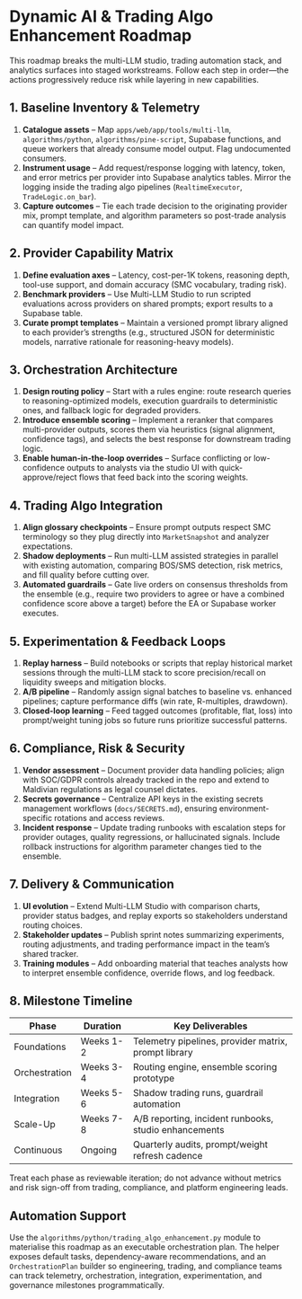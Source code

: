 # Dynamic AI & Trading Algo Enhancement Roadmap

This roadmap breaks the multi-LLM studio, trading automation stack, and
analytics surfaces into staged workstreams. Follow each step in order—the
actions progressively reduce risk while layering in new capabilities.

## 1. Baseline Inventory & Telemetry

1. **Catalogue assets** – Map `apps/web/app/tools/multi-llm`,
   `algorithms/python`, `algorithms/pine-script`, Supabase functions, and queue
   workers that already consume model output. Flag undocumented consumers.
2. **Instrument usage** – Add request/response logging with latency, token,
   and error metrics per provider into Supabase analytics tables. Mirror the
   logging inside the trading algo pipelines (`RealtimeExecutor`,
   `TradeLogic.on_bar`).
3. **Capture outcomes** – Tie each trade decision to the originating provider
   mix, prompt template, and algorithm parameters so post-trade analysis can
   quantify model impact.

## 2. Provider Capability Matrix

1. **Define evaluation axes** – Latency, cost-per-1K tokens, reasoning depth,
   tool-use support, and domain accuracy (SMC vocabulary, trading risk).
2. **Benchmark providers** – Use Multi-LLM Studio to run scripted evaluations
   across providers on shared prompts; export results to a Supabase table.
3. **Curate prompt templates** – Maintain a versioned prompt library aligned to
   each provider’s strengths (e.g., structured JSON for deterministic models,
   narrative rationale for reasoning-heavy models).

## 3. Orchestration Architecture

1. **Design routing policy** – Start with a rules engine: route research
   queries to reasoning-optimized models, execution guardrails to deterministic
   ones, and fallback logic for degraded providers.
2. **Introduce ensemble scoring** – Implement a reranker that compares
   multi-provider outputs, scores them via heuristics (signal alignment,
   confidence tags), and selects the best response for downstream trading
   logic.
3. **Enable human-in-the-loop overrides** – Surface conflicting or low-confidence
   outputs to analysts via the studio UI with quick-approve/reject flows that
   feed back into the scoring weights.

## 4. Trading Algo Integration

1. **Align glossary checkpoints** – Ensure prompt outputs respect SMC
   terminology so they plug directly into `MarketSnapshot` and analyzer
   expectations.
2. **Shadow deployments** – Run multi-LLM assisted strategies in parallel with
   existing automation, comparing BOS/SMS detection, risk metrics, and fill
   quality before cutting over.
3. **Automated guardrails** – Gate live orders on consensus thresholds from the
   ensemble (e.g., require two providers to agree or have a combined confidence
   score above a target) before the EA or Supabase worker executes.

## 5. Experimentation & Feedback Loops

1. **Replay harness** – Build notebooks or scripts that replay historical
   market sessions through the multi-LLM stack to score precision/recall on
   liquidity sweeps and mitigation blocks.
2. **A/B pipeline** – Randomly assign signal batches to baseline vs. enhanced
   pipelines; capture performance diffs (win rate, R-multiples, drawdown).
3. **Closed-loop learning** – Feed tagged outcomes (profitable, flat, loss)
   into prompt/weight tuning jobs so future runs prioritize successful patterns.

## 6. Compliance, Risk & Security

1. **Vendor assessment** – Document provider data handling policies; align with
   SOC/GDPR controls already tracked in the repo and extend to Maldivian
   regulations as legal counsel dictates.
2. **Secrets governance** – Centralize API keys in the existing secrets
   management workflows (`docs/SECRETS.md`), ensuring environment-specific
   rotations and access reviews.
3. **Incident response** – Update trading runbooks with escalation steps for
   provider outages, quality regressions, or hallucinated signals. Include
   rollback instructions for algorithm parameter changes tied to the ensemble.

## 7. Delivery & Communication

1. **UI evolution** – Extend Multi-LLM Studio with comparison charts, provider
   status badges, and replay exports so stakeholders understand routing choices.
2. **Stakeholder updates** – Publish sprint notes summarizing experiments,
   routing adjustments, and trading performance impact in the team’s shared
   tracker.
3. **Training modules** – Add onboarding material that teaches analysts how to
   interpret ensemble confidence, override flows, and log feedback.

## 8. Milestone Timeline

| Phase | Duration | Key Deliverables |
|-------|----------|------------------|
| Foundations | Weeks 1-2 | Telemetry pipelines, provider matrix, prompt library |
| Orchestration | Weeks 3-4 | Routing engine, ensemble scoring prototype |
| Integration | Weeks 5-6 | Shadow trading runs, guardrail automation |
| Scale-Up | Weeks 7-8 | A/B reporting, incident runbooks, studio enhancements |
| Continuous | Ongoing | Quarterly audits, prompt/weight refresh cadence |

Treat each phase as reviewable iteration; do not advance without metrics and
risk sign-off from trading, compliance, and platform engineering leads.

## Automation Support

Use the `algorithms/python/trading_algo_enhancement.py` module to materialise
this roadmap as an executable orchestration plan. The helper exposes default
tasks, dependency-aware recommendations, and an `OrchestrationPlan` builder so
engineering, trading, and compliance teams can track telemetry, orchestration,
integration, experimentation, and governance milestones programmatically.
